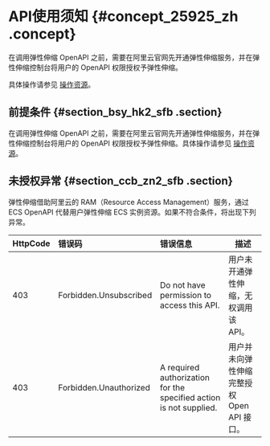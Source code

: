 # API使用须知 {#concept_25925_zh .concept}

在调用弹性伸缩 OpenAPI 之前，需要在阿里云官网先开通弹性伸缩服务，并在弹性伸缩控制台将用户的 OpenAPI 权限授权予弹性伸缩。

具体操作请参见 [操作资源](../../../../../cn.zh-CN//授权管理/操作资源.md#)。

## 前提条件 {#section_bsy_hk2_sfb .section}

在调用弹性伸缩 OpenAPI 之前，需要在阿里云官网先开通弹性伸缩服务，并在弹性伸缩控制台将用户的 OpenAPI 权限授权予弹性伸缩。具体操作请参见 [操作资源](../../../../../cn.zh-CN//授权管理/操作资源.md#)。

## 未授权异常 {#section_ccb_zn2_sfb .section}

弹性伸缩借助阿里云的 RAM（Resource Access Management）服务，通过 ECS OpenAPI 代替用户弹性伸缩 ECS 实例资源。如果不符合条件，将出现下列异常。

|HttpCode|错误码|错误信息|描述|
|:-------|:--|:---|--|
|403|Forbidden.Unsubscribed|Do not have permission to access this API.|用户未开通弹性伸缩，无权调用该 API。|
|403|Forbidden.Unauthorized|A required authorization for the specified action is not supplied.|用户并未向弹性伸缩完整授权 Open API 接口。|

